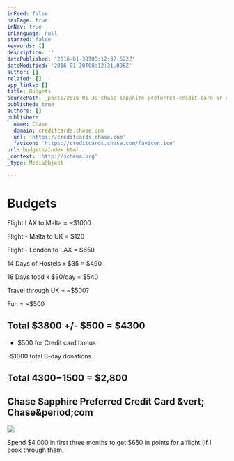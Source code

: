 ```yaml
---
inFeed: false
hasPage: true
inNav: true
inLanguage: null
starred: false
keywords: []
description: ''
datePublished: '2016-01-30T08:12:37.622Z'
dateModified: '2016-01-30T08:12:31.096Z'
author: []
related: []
app_links: []
title: Budgets
sourcePath: _posts/2016-01-30-chase-sapphire-preferred-credit-card-or-chasecom.md
published: true
authors: []
publisher:
  name: Chase
  domain: creditcards.chase.com
  url: 'https://creditcards.chase.com'
  favicon: 'https://creditcards.chase.com/favicon.ico'
url: budgets/index.html
_context: 'http://schema.org'
_type: MediaObject

---
```

# Budgets

Flight LAX to Malta = ~$1000

Flight - Malta to UK = $120

Flight - London to LAX = $650

14 Days of Hostels x $35 = $490

18 Days food x $30/day = $540

Travel through UK = ~$500?

Fun = ~$500

## Total $3800 +/- $500 = $4300

- $500 for Credit card bonus

-$1000 total B-day donations

## Total $4300-$1500 = $2,800

<article style=""><h1>Chase Sapphire Preferred Credit Card &amp;vert; Chase&amp;period;com</h1><img src="https://creditcards.chase.com/R101-002/1010088/images/cardart_sapphirePreferred.png" /></article>

Spend $4,000 in first three months to get $650 in points for a flight (if I book through them.